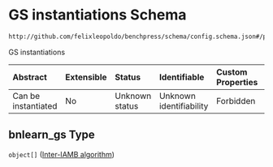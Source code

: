 # GS instantiations Schema

```txt
http://github.com/felixleopoldo/benchpress/schema/config.schema.json#/properties/resources/properties/structure_learning_algorithms/properties/bnlearn_gs
```

GS instantiations

| Abstract            | Extensible | Status         | Identifiable            | Custom Properties | Additional Properties | Access Restrictions | Defined In                                                                    |
| :------------------ | :--------- | :------------- | :---------------------- | :---------------- | :-------------------- | :------------------ | :---------------------------------------------------------------------------- |
| Can be instantiated | No         | Unknown status | Unknown identifiability | Forbidden         | Allowed               | none                | [config.schema.json*](../../../out/config.schema.json "open original schema") |

## bnlearn_gs Type

`object[]` ([Inter-IAMB algorithm](config-definitions-inter-iamb-algorithm.md))

